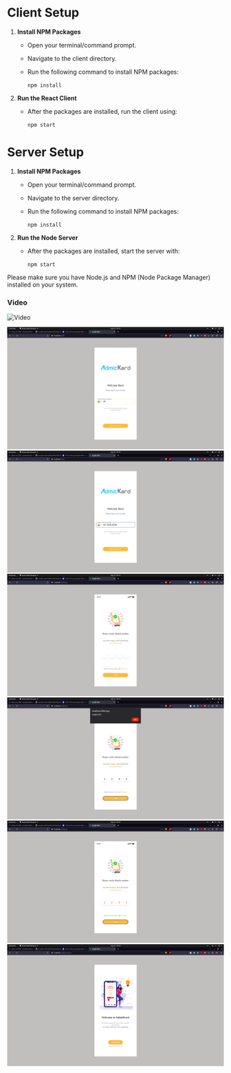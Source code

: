 # Client Setup

1. **Install NPM Packages**
   - Open your terminal/command prompt.
   - Navigate to the client directory.
   - Run the following command to install NPM packages:

     ```
     npm install
     ```

2. **Run the React Client**
   - After the packages are installed, run the client using:

     ```
     npm start
     ```

# Server Setup

1. **Install NPM Packages**
   - Open your terminal/command prompt.
   - Navigate to the server directory.
   - Run the following command to install NPM packages:

     ```
     npm install
     ```

2. **Run the Node Server**
   - After the packages are installed, start the server with:

     ```
     npm start
     ```

Please make sure you have Node.js and NPM (Node Package Manager) installed on your system.

### Video
![Video](https://drive.google.com/file/d/1EfLwVPHz5myLPZnufQjBtZDo86oqGy8k/view?usp=sharing)

![Image1](./Images/Image1.png)
![Image2](./Images/Image2.png)
![Image3](./Images/Image3.png)
![Image4](./Images/Image4.png)
![Image5](./Images/Image5.png)
![Image6](./Images/Image6.png)
